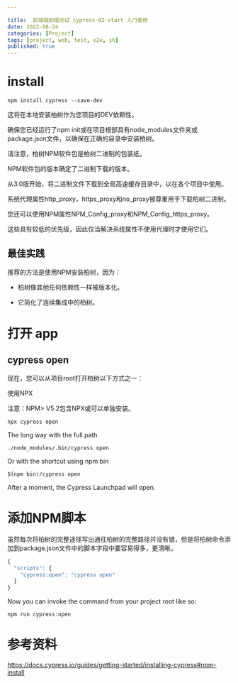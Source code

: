 ```yaml
---

title:  前端端到端测试 cypress-02-start 入门使用
date: 2022-08-24
categories: [Project]
tags: [project, web, test, e2e, sh]
published: true
---
```


# install

```
npm install cypress --save-dev
```

这将在本地安装柏树作为您项目的DEV依赖性。

确保您已经运行了npm init或在项目根部具有node_modules文件夹或package.json文件，以确保在正确的目录中安装柏树。

请注意，柏树NPM软件包是柏树二进制的包装纸。 

NPM软件包的版本确定了二进制下载的版本。 

从3.0版开始，将二进制文件下载到全局高速缓存目录中，以在各个项目中使用。

系统代理属性http_proxy，https_proxy和no_proxy被尊重用于下载柏树二进制。 

您还可以使用NPM属性NPM_Config_proxy和NPM_Config_https_proxy。 

这些具有较低的优先级，因此仅当解决系统属性不使用代理时才使用它们。

## 最佳实践

推荐的方法是使用NPM安装柏树，因为：

- 柏树像其他任何依赖性一样被版本化。

- 它简化了连续集成中的柏树。


# 打开 app

## cypress open

现在，您可以从项目root打开柏树以下方式之一：

使用NPX

注意：NPM> V5.2包含NPX或可以单独安装。

```
npx cypress open
```

The long way with the full path

```
./node_modules/.bin/cypress open
```

Or with the shortcut using npm bin

```
$(npm bin)/cypress open
```

After a moment, the Cypress Launchpad will open.


# 添加NPM脚本

虽然每次将柏树的完整途径写出通往柏树的完整路径并没有错，但是将柏树命令添加到package.json文件中的脚本字段中要容易得多，更清晰。

```js
{
  "scripts": {
    "cypress:open": "cypress open"
  }
}
```

Now you can invoke the command from your project root like so:

```
npm run cypress:open
```






# 参考资料

https://docs.cypress.io/guides/getting-started/installing-cypress#npm-install

